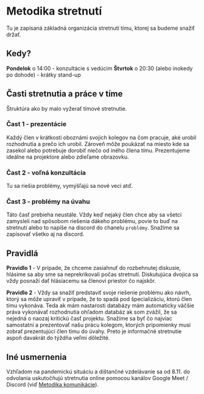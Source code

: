 ---
---

# Metodika stretnutí

Tu je zapísaná základná organizácia stretnutí tímu, ktorej sa budeme snažiť držať.

## Kedy?
**Pondelok** o 14:00 - konzultácie s vedúcim
**Štvrtok** o 20:30 (alebo inokedy po dohode) - krátky stand-up

## Časti stretnutia a práce v tíme
Štruktúra ako by malo vyžerať tímové stretnutie.
### Čast 1 - prezentácie
Každý člen v krátkosti oboznámi svojich kolegov na čom pracuje, aké urobil rozhodnutia a prečo ich urobil. Zároveň môže poukázať na miesto kde sa zasekol alebo potrebuje dorobiť niečo od iného člena tímu. Prezentujeme ideálne na projektore alebo zdieľame obrazovku.

### Čast 2 - voľná konzultácia
Tu sa riešia problémy, vymýšľajú sa nové veci atď.

### Čast 3 - problémy na úvahu
Táto časť prebieha neustále. Vždy keď nejaký člen chce aby sa všetci zamysleli nad spôsobom riešenia dákeho problému, povie to buď na stretnutí alebo to napíše na discord do chanelu `problémy`. Snažíme sa zapisovať všetko aj na discord.

## Pravidlá
**Pravidlo 1** - V prípade, že chceme zasiahnuť do rozbehnutej diskusie, hlásime sa aby sme sa neprekrikovali počas stretnutí. Diskutujúca dvojica sa vždy posnaží dať hlásiacemu sa členovi priestor čo najskôr.

**Pravidlo 2** - Vždy sa snažiť predstaviť svoje riešenie problému ako návrh, ktorý sa môže upraviť v prípade, že to spadá pod špecializáciu, ktorú člen tímu vykonáva. Teda ak mám nastarosti databázy mám automaticky väčšie práva vykonávať rozhodnutia ohľadom databáz ak som zvážil, že sa nejedná o naozaj kritickú časť projektu. Snažíme sa byť čo najviac samostatní a prezentovať našu prácu kolegom, ktorých pripomienky musí zobrať prezentujúci člen tímu do úvahy. Preto je informačné stretnutie aspoň davakrát do týždňa veľmi dôležité.

## Iné usmernenia

Vzhľadom na pandemickú situáciu a dištančné vzdelávanie sa od 8.11. do odvolania uskutočňujú stretnutia online pomocou kanálov Google Meet / Discord (viď [Metodika komunikácie](./communication.md)).
